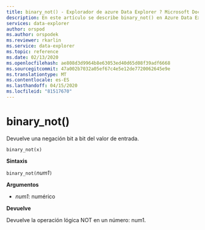 ```yaml
---
title: binary_not() - Explorador de azure Data Explorer ? Microsoft Docs
description: En este artículo se describe binary_not() en Azure Data Explorer.
services: data-explorer
author: orspod
ms.author: orspodek
ms.reviewer: rkarlin
ms.service: data-explorer
ms.topic: reference
ms.date: 02/13/2020
ms.openlocfilehash: ae808d3d9964b8e63053ed40d65d08f39adf6668
ms.sourcegitcommit: 47a002b7032a05ef67c4e5e12de7720062645e9e
ms.translationtype: MT
ms.contentlocale: es-ES
ms.lasthandoff: 04/15/2020
ms.locfileid: "81517670"
---
```

# <a name="binary_not"></a>binary_not()

Devuelve una negación bit a bit del valor de entrada.

```kusto
binary_not(x)
```

**Sintaxis**

`binary_not(`*num1*`)`

**Argumentos**

* *num1*: numérico 

**Devuelve**

Devuelve la operación lógica NOT en un número: num1.